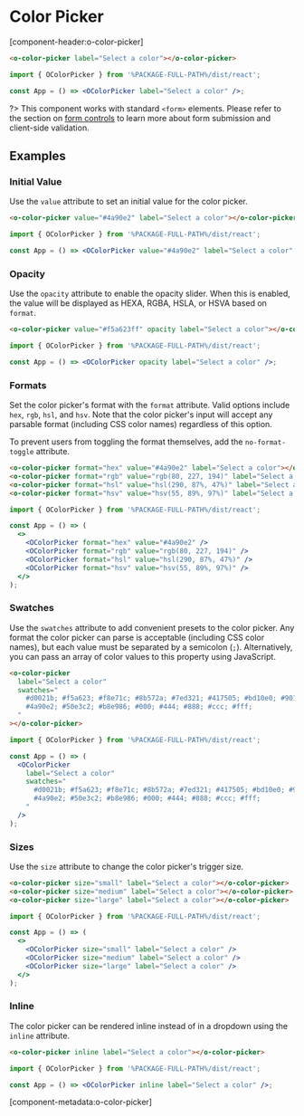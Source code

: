 # Color Picker

[component-header:o-color-picker]

```html preview
<o-color-picker label="Select a color"></o-color-picker>
```

```jsx react
import { OColorPicker } from '%PACKAGE-FULL-PATH%/dist/react';

const App = () => <OColorPicker label="Select a color" />;
```

?> This component works with standard `<form>` elements. Please refer to the section on [form controls](/getting-started/form-controls) to learn more about form submission and client-side validation.

## Examples

### Initial Value

Use the `value` attribute to set an initial value for the color picker.

```html preview
<o-color-picker value="#4a90e2" label="Select a color"></o-color-picker>
```

```jsx react
import { OColorPicker } from '%PACKAGE-FULL-PATH%/dist/react';

const App = () => <OColorPicker value="#4a90e2" label="Select a color" />;
```

### Opacity

Use the `opacity` attribute to enable the opacity slider. When this is enabled, the value will be displayed as HEXA, RGBA, HSLA, or HSVA based on `format`.

```html preview
<o-color-picker value="#f5a623ff" opacity label="Select a color"></o-color-picker>
```

```jsx react
import { OColorPicker } from '%PACKAGE-FULL-PATH%/dist/react';

const App = () => <OColorPicker opacity label="Select a color" />;
```

### Formats

Set the color picker's format with the `format` attribute. Valid options include `hex`, `rgb`, `hsl`, and `hsv`. Note that the color picker's input will accept any parsable format (including CSS color names) regardless of this option.

To prevent users from toggling the format themselves, add the `no-format-toggle` attribute.

```html preview
<o-color-picker format="hex" value="#4a90e2" label="Select a color"></o-color-picker>
<o-color-picker format="rgb" value="rgb(80, 227, 194)" label="Select a color"></o-color-picker>
<o-color-picker format="hsl" value="hsl(290, 87%, 47%)" label="Select a color"></o-color-picker>
<o-color-picker format="hsv" value="hsv(55, 89%, 97%)" label="Select a color"></o-color-picker>
```

```jsx react
import { OColorPicker } from '%PACKAGE-FULL-PATH%/dist/react';

const App = () => (
  <>
    <OColorPicker format="hex" value="#4a90e2" />
    <OColorPicker format="rgb" value="rgb(80, 227, 194)" />
    <OColorPicker format="hsl" value="hsl(290, 87%, 47%)" />
    <OColorPicker format="hsv" value="hsv(55, 89%, 97%)" />
  </>
);
```

### Swatches

Use the `swatches` attribute to add convenient presets to the color picker. Any format the color picker can parse is acceptable (including CSS color names), but each value must be separated by a semicolon (`;`). Alternatively, you can pass an array of color values to this property using JavaScript.

```html preview
<o-color-picker
  label="Select a color"
  swatches="
    #d0021b; #f5a623; #f8e71c; #8b572a; #7ed321; #417505; #bd10e0; #9013fe; 
    #4a90e2; #50e3c2; #b8e986; #000; #444; #888; #ccc; #fff;
  "
></o-color-picker>
```

```jsx react
import { OColorPicker } from '%PACKAGE-FULL-PATH%/dist/react';

const App = () => (
  <OColorPicker
    label="Select a color"
    swatches="
      #d0021b; #f5a623; #f8e71c; #8b572a; #7ed321; #417505; #bd10e0; #9013fe; 
      #4a90e2; #50e3c2; #b8e986; #000; #444; #888; #ccc; #fff;
    "
  />
);
```

### Sizes

Use the `size` attribute to change the color picker's trigger size.

```html preview
<o-color-picker size="small" label="Select a color"></o-color-picker>
<o-color-picker size="medium" label="Select a color"></o-color-picker>
<o-color-picker size="large" label="Select a color"></o-color-picker>
```

```jsx react
import { OColorPicker } from '%PACKAGE-FULL-PATH%/dist/react';

const App = () => (
  <>
    <OColorPicker size="small" label="Select a color" />
    <OColorPicker size="medium" label="Select a color" />
    <OColorPicker size="large" label="Select a color" />
  </>
);
```

### Inline

The color picker can be rendered inline instead of in a dropdown using the `inline` attribute.

```html preview
<o-color-picker inline label="Select a color"></o-color-picker>
```

```jsx react
import { OColorPicker } from '%PACKAGE-FULL-PATH%/dist/react';

const App = () => <OColorPicker inline label="Select a color" />;
```

[component-metadata:o-color-picker]
